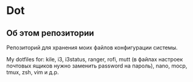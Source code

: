 # Dot

## Об этом репозитории

Репозиторий для хранения моих файлов конфигурации системы.

My dotfiles for: kile, i3, i3status, ranger, rofi, mutt (в файлах настроек почтовых ящиков нужно заменить password на пароль), nano, mocp, tmux, zsh, vim и д.р.
